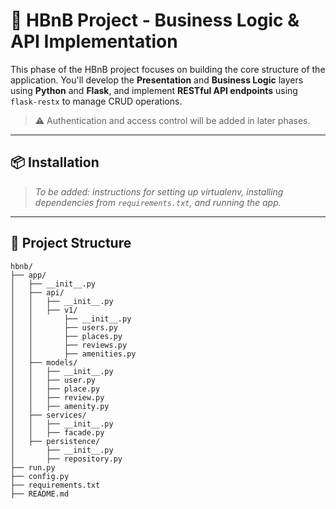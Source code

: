 # 🏡 HBnB Project - Business Logic & API Implementation

This phase of the HBnB project focuses on building the core structure of the application. You'll develop the **Presentation** and **Business Logic** layers using **Python** and **Flask**, and implement **RESTful API endpoints** using `flask-restx` to manage CRUD operations.

> ⚠️ Authentication and access control will be added in later phases.

---

## 📦 Installation

> _To be added: instructions for setting up virtualenv, installing dependencies from `requirements.txt`, and running the app._

---

## 📁 Project Structure

```plaintext
hbnb/
├── app/
│   ├── __init__.py
│   ├── api/
│   │   ├── __init__.py
│   │   ├── v1/
│   │       ├── __init__.py
│   │       ├── users.py
│   │       ├── places.py
│   │       ├── reviews.py
│   │       ├── amenities.py
│   ├── models/
│   │   ├── __init__.py
│   │   ├── user.py
│   │   ├── place.py
│   │   ├── review.py
│   │   ├── amenity.py
│   ├── services/
│   │   ├── __init__.py
│   │   ├── facade.py
│   ├── persistence/
│       ├── __init__.py
│       ├── repository.py
├── run.py
├── config.py
├── requirements.txt
├── README.md
